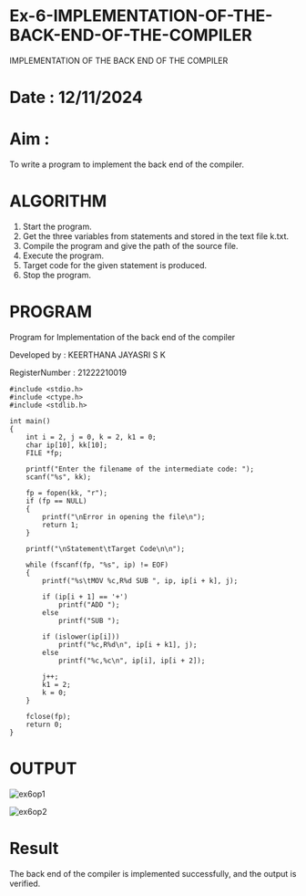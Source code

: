 # Ex-6-IMPLEMENTATION-OF-THE-BACK-END-OF-THE-COMPILER
IMPLEMENTATION OF THE BACK END OF THE COMPILER 

# Date : 12/11/2024

# Aim :
To write a program to implement the back end of the compiler.

# ALGORITHM
1. Start the program.
2. Get the three variables from statements and stored in the text file k.txt.
3. Compile the program and give the path of the source file.
4. Execute the program.
5. Target code for the given statement is produced.
6. Stop the program.

# PROGRAM

Program for Implementation of the back end of the compiler

Developed by : KEERTHANA JAYASRI S K 

RegisterNumber : 21222210019

```
#include <stdio.h>
#include <ctype.h>
#include <stdlib.h>

int main()
{
    int i = 2, j = 0, k = 2, k1 = 0;
    char ip[10], kk[10];
    FILE *fp;

    printf("Enter the filename of the intermediate code: ");
    scanf("%s", kk);

    fp = fopen(kk, "r");
    if (fp == NULL)
    {
        printf("\nError in opening the file\n");
        return 1;
    }

    printf("\nStatement\tTarget Code\n\n");

    while (fscanf(fp, "%s", ip) != EOF)
    {
        printf("%s\tMOV %c,R%d SUB ", ip, ip[i + k], j);
        
        if (ip[i + 1] == '+')
            printf("ADD ");
        else
            printf("SUB ");

        if (islower(ip[i]))
            printf("%c,R%d\n", ip[i + k1], j);
        else
            printf("%c,%c\n", ip[i], ip[i + 2]);

        j++;
        k1 = 2;
        k = 0;
    }

    fclose(fp);
    return 0;
}
```

# OUTPUT

![ex6op1](https://github.com/user-attachments/assets/5da9de58-b2db-4427-a52d-b79cccda8ac5)

![ex6op2](https://github.com/user-attachments/assets/ae0cdce0-afe3-4ff7-bf7b-ade67a5431ca)

# Result
The back end of the compiler is implemented successfully, and the output is verified.
